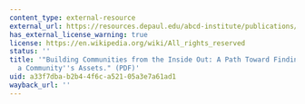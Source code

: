 ```yaml
---
content_type: external-resource
external_url: https://resources.depaul.edu/abcd-institute/publications/Documents/GreenBookIntro%202018.pdf
has_external_license_warning: true
license: https://en.wikipedia.org/wiki/All_rights_reserved
status: ''
title: '"Building Communities from the Inside Out: A Path Toward Finding and Mobilizing
  a Community''s Assets." (PDF)'
uid: a33f7dba-b2b4-4f6c-a521-05a3e7a61ad1
wayback_url: ''
---
```


